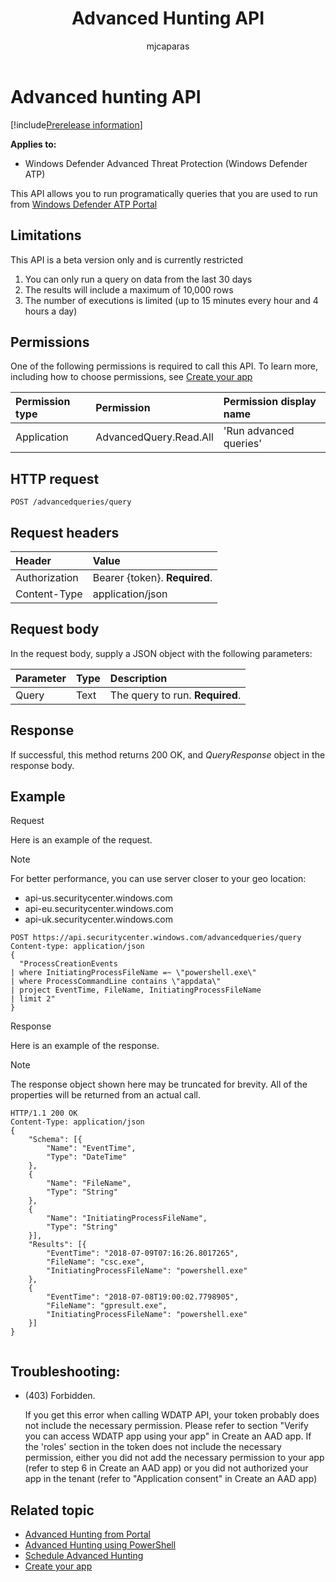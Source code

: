 ﻿---
title: Advanced Hunting API
description: Use this API to run advanced queries
keywords: apis, supported apis, advanced hunting, query
search.product: eADQiWindows 10XVcnh
ms.prod: w10
ms.mktglfcycl: deploy
ms.sitesec: library
ms.pagetype: security
ms.author: macapara
author: mjcaparas
ms.localizationpriority: medium
ms.date: 30/07/2018
---

# Advanced hunting API

[!include[Prerelease information](prerelease.md)]

**Applies to:**

- Windows Defender Advanced Threat Protection (Windows Defender ATP)

This API allows you to run programatically queries that you are used to run from [Windows Defender ATP Portal](https://securitycenter.windows.com/hunting)


## Limitations
This API is a beta version only and is currently restricted
1. ​You can only run a query on data from the last 30 days
2. The results will include a maximum of 10,000 rows
3. The nu​mber of executions is limited​ (up to 15 minutes every hour and 4 hours a day)

## Permissions
One of the following permissions is required to call this API. To learn more, including how to choose permissions, see [Create your app](exposed-apis-windows-defender-advanced-threat-protection-new.md#create-an-app)

Permission type |	Permission	|	Permission display name
:---|:---|:---
Application |	AdvancedQuery.Read.All |	'Run advanced queries'

## HTTP request
```
POST /advancedqueries/query
```

## Request headers

Header | Value 
:---|:---
Authorization | Bearer {token}. **Required**.
Content-Type	| application/json

## Request body
In the request body, supply a JSON object with the following parameters:

Parameter |	Type	| Description
:---|:---|:---
Query |	Text |	The query to run. **Required**.

## Response
If successful, this method returns 200 OK, and _QueryResponse_ object in the response body.


## Example

Request

Here is an example of the request.

>[!NOTE]
>For better performance, you can use server closer to your geo location:
> - api-us.securitycenter.windows.com
> - api-eu.securitycenter.windows.com
> - api-uk.securitycenter.windows.com

```
POST https://api.securitycenter.windows.com/advancedqueries/query
Content-type: application/json
{
  "ProcessCreationEvents  
| where InitiatingProcessFileName =~ \"powershell.exe\"
| where ProcessCommandLine contains \"appdata\"
| project EventTime, FileName, InitiatingProcessFileName 
| limit 2"​
}
```

Response

Here is an example of the response.

>[!NOTE]
>The response object shown here may be truncated for brevity. All of the properties will be returned from an actual call.

```
HTTP/1.1 200 OK
Content-Type: application/json​
{
	"Schema": [{
		"Name": "EventTime",
		"Type": "DateTime"
	},
	{
		"Name": "FileName",
		"Type": "String"
	},
	{
		"Name": "InitiatingProcessFileName",
		"Type": "String"
	}],
	"Results": [{
		"EventTime": "2018-07-09T07:16:26.8017265",
		"FileName": "csc.exe",
		"InitiatingProcessFileName": "powershell.exe"
	},
	{
		"EventTime": "2018-07-08T19:00:02.7798905",
		"FileName": "gpresult.exe",
		"InitiatingProcessFileName": "powershell.exe"
	}]
}


```

## T​roubl​eshooting:

- (403) Forbidden.
	
	If you get this error when calling WDATP API, your token probably does not include the necessary permission.
	Please refer to section "Verify you can access WDATP app using your app" in Create an AAD app.
	If the 'roles' section in the token does not include the necessary permission, either you did not add the necessary permission to your app (refer to step 6 in Create an AAD app) or you did not authorized your app in the tenant (refer to "Application consent" in Create an AAD app​)


## Related topic
- [Advanced Hunting from Portal](advanced-hunting-windows-defender-advanced-threat-protection.md)
- [Advanced Hunting using PowerShell](run-advanced-query-windows-defender-advanced-threat-protection-sample-powershell.md)
- [Schedule Advanced Hunting](run-advanced-query-windows-defender-advanced-threat-protection-sample-ms-flow.md)
- [Create your app](exposed-apis-windows-defender-advanced-threat-protection-new.md)
